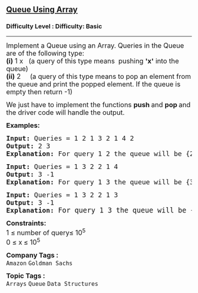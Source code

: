 <h2><a href="https://www.geeksforgeeks.org/problems/implement-queue-using-array/1?page=1&category=Arrays&difficulty=Basic&status=unsolved&sortBy=submissions">Queue Using Array</a></h2><h3>Difficulty Level : Difficulty: Basic</h3><hr><div class="problems_problem_content__Xm_eO"><p><span style="font-size: 18px;">Implement a Queue using an Array. Queries in the Queue are of the following type:<br><strong>(i)</strong>&nbsp;1 x&nbsp; &nbsp;(a query of this type means&nbsp;&nbsp;pushing&nbsp;<strong>'x'</strong>&nbsp;into the queue)<br><strong>(ii)</strong> 2 &nbsp; &nbsp; (a query of this type means to pop an element from the queue and print the popped element. If the queue is empty then return -1)</span></p>
<p><span style="font-size: 18px;">We just have to implement the functions <strong>push </strong>and <strong>pop </strong>and the driver code will handle the output. </span></p>
<p><span style="font-size: 18px;"><strong>Examples:</strong></span></p>
<pre><span style="font-size: 18px;"><strong>Input: </strong>Queries = 1 2 1 3 2 1 4 2
<strong>Output: </strong>2&nbsp;3<strong>
Explanation: </strong>For query 1 2 the queue will be {2} 1 3 the queue will be {2 3} 2 &nbsp; poped element will be 2 the queue will be {3} 1 4 the queue will be {3 4} 2 poped element will be 3 </span>
</pre>
<pre><span style="font-size: 18px;"><strong>Input: </strong>Queries = 1 3 2 2 1 4 &nbsp; 
<strong>Output: </strong>3 -1<strong>
Explanation: </strong>For query 1 3 the queue will be {3} 2 poped element will be 3 the queue will be empty 2 there is no element in the queue and hence -1 1 4 the queue will be {4}. </span></pre>
<pre><span style="font-size: 18px;"><strong>Input: </strong>Queries = 1 3 2 2 1 3 &nbsp; 
<strong>Output: </strong>3 -1<strong>
Explanation: </strong><span style="font-size: 14pt;">For query 1 3 the queue will be {3} 2 poped element will be 3 the queue will be empty 2 there is no element in the queue and hence -1 1 3 the queue will be {3} a</span></span><span style="font-size: 14pt;">nd hence -1 1 3 the queue will be {3}.</span></pre>
<p><span style="font-size: 18px;"><strong>Constraints:</strong><br>1 ≤ number of query≤ 10<sup>5</sup><br>0 ≤ x<strong> </strong>≤ 10<sup>5</sup></span></p></div><p><span style=font-size:18px><strong>Company Tags : </strong><br><code>Amazon</code>&nbsp;<code>Goldman Sachs</code>&nbsp;<br><p><span style=font-size:18px><strong>Topic Tags : </strong><br><code>Arrays</code>&nbsp;<code>Queue</code>&nbsp;<code>Data Structures</code>&nbsp;